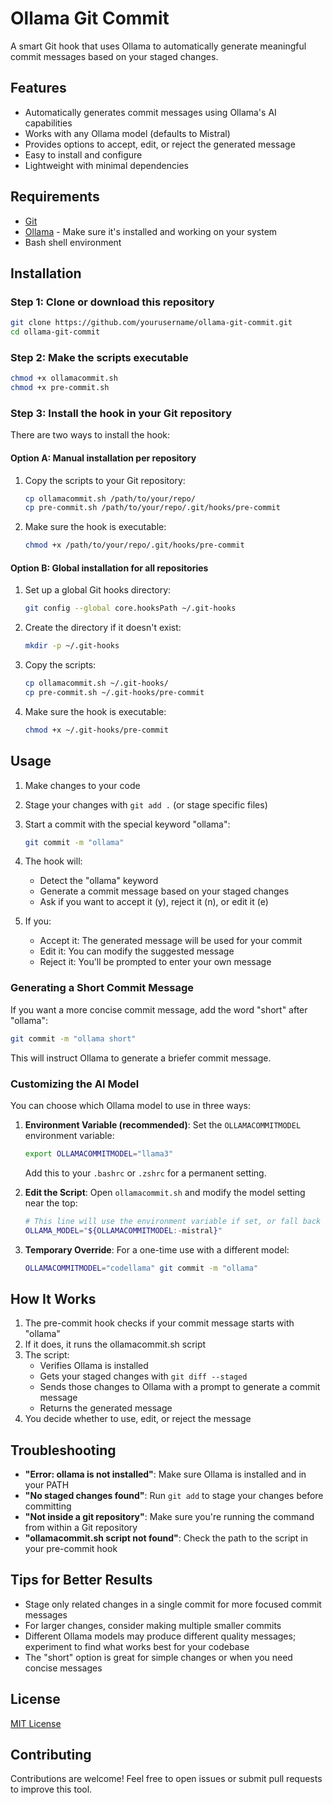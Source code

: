 # Ollama Git Commit

A smart Git hook that uses Ollama to automatically generate meaningful commit messages based on your staged changes.

## Features

- Automatically generates commit messages using Ollama's AI capabilities
- Works with any Ollama model (defaults to Mistral)
- Provides options to accept, edit, or reject the generated message
- Easy to install and configure
- Lightweight with minimal dependencies

## Requirements

- [Git](https://git-scm.com/)
- [Ollama](https://ollama.com/) - Make sure it's installed and working on your system
- Bash shell environment

## Installation

### Step 1: Clone or download this repository

```bash
git clone https://github.com/yourusername/ollama-git-commit.git
cd ollama-git-commit
```

### Step 2: Make the scripts executable

```bash
chmod +x ollamacommit.sh
chmod +x pre-commit.sh
```

### Step 3: Install the hook in your Git repository

There are two ways to install the hook:

#### Option A: Manual installation per repository

1. Copy the scripts to your Git repository:
   ```bash
   cp ollamacommit.sh /path/to/your/repo/
   cp pre-commit.sh /path/to/your/repo/.git/hooks/pre-commit
   ```

2. Make sure the hook is executable:
   ```bash
   chmod +x /path/to/your/repo/.git/hooks/pre-commit
   ```

#### Option B: Global installation for all repositories

1. Set up a global Git hooks directory:
   ```bash
   git config --global core.hooksPath ~/.git-hooks
   ```

2. Create the directory if it doesn't exist:
   ```bash
   mkdir -p ~/.git-hooks
   ```

3. Copy the scripts:
   ```bash
   cp ollamacommit.sh ~/.git-hooks/
   cp pre-commit.sh ~/.git-hooks/pre-commit
   ```

4. Make sure the hook is executable:
   ```bash
   chmod +x ~/.git-hooks/pre-commit
   ```

## Usage

1. Make changes to your code
2. Stage your changes with `git add .` (or stage specific files)
3. Start a commit with the special keyword "ollama":
   ```bash
   git commit -m "ollama"
   ```

4. The hook will:
   - Detect the "ollama" keyword
   - Generate a commit message based on your staged changes
   - Ask if you want to accept it (y), reject it (n), or edit it (e)

5. If you:
   - Accept it: The generated message will be used for your commit
   - Edit it: You can modify the suggested message
   - Reject it: You'll be prompted to enter your own message

### Generating a Short Commit Message

If you want a more concise commit message, add the word "short" after "ollama":

```bash
git commit -m "ollama short"
```

This will instruct Ollama to generate a briefer commit message.

### Customizing the AI Model

You can choose which Ollama model to use in three ways:

1. **Environment Variable (recommended)**: 
   Set the `OLLAMACOMMITMODEL` environment variable:
   ```bash
   export OLLAMACOMMITMODEL="llama3"
   ```
   Add this to your `.bashrc` or `.zshrc` for a permanent setting.

2. **Edit the Script**:
   Open `ollamacommit.sh` and modify the model setting near the top:
   ```bash
   # This line will use the environment variable if set, or fall back to "mistral"
   OLLAMA_MODEL="${OLLAMACOMMITMODEL:-mistral}"
   ```

3. **Temporary Override**:
   For a one-time use with a different model:
   ```bash
   OLLAMACOMMITMODEL="codellama" git commit -m "ollama"
   ```

## How It Works

1. The pre-commit hook checks if your commit message starts with "ollama"
2. If it does, it runs the ollamacommit.sh script
3. The script:
   - Verifies Ollama is installed
   - Gets your staged changes with `git diff --staged`
   - Sends those changes to Ollama with a prompt to generate a commit message
   - Returns the generated message
4. You decide whether to use, edit, or reject the message

## Troubleshooting

- **"Error: ollama is not installed"**: Make sure Ollama is installed and in your PATH
- **"No staged changes found"**: Run `git add` to stage your changes before committing
- **"Not inside a git repository"**: Make sure you're running the command from within a Git repository
- **"ollamacommit.sh script not found"**: Check the path to the script in your pre-commit hook

## Tips for Better Results

- Stage only related changes in a single commit for more focused commit messages
- For larger changes, consider making multiple smaller commits
- Different Ollama models may produce different quality messages; experiment to find what works best for your codebase
- The "short" option is great for simple changes or when you need concise messages

## License

[MIT License](LICENSE)

## Contributing

Contributions are welcome! Feel free to open issues or submit pull requests to improve this tool.